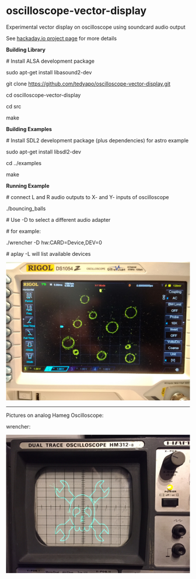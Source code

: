 # oscilloscope-vector-display
Experimental vector display on oscilloscope using soundcard audio output

See [hackaday.io project page](https://hackaday.io/project/47192-oscilloscope-vector-game-display) for more details

__Building Library__

\# Install ALSA development package

sudo apt-get install libasound2-dev

git clone https://github.com/tedyapo/oscilloscope-vector-display.git

cd oscilloscope-vector-display

cd src

make

__Building Examples__

\# Install SDL2 development package (plus dependencies) for astro example

sudo apt-get install libsdl2-dev

cd ../examples

make

__Running Example__

\# connect L and R audio outputs to X- and Y- inputs of oscilloscope

./bouncing_balls

\# Use -D <PCM device name> to select a different audio adapter
  
\# for example:

./wrencher -D hw:CARD=Device,DEV=0

\# aplay -L will list available devices

![example image](/doc/images/DS1054Z.jpg)

---

Pictures on analog Hameg Oscilloscope:

wrencher:

![wrencher](wrencher.jpg)
